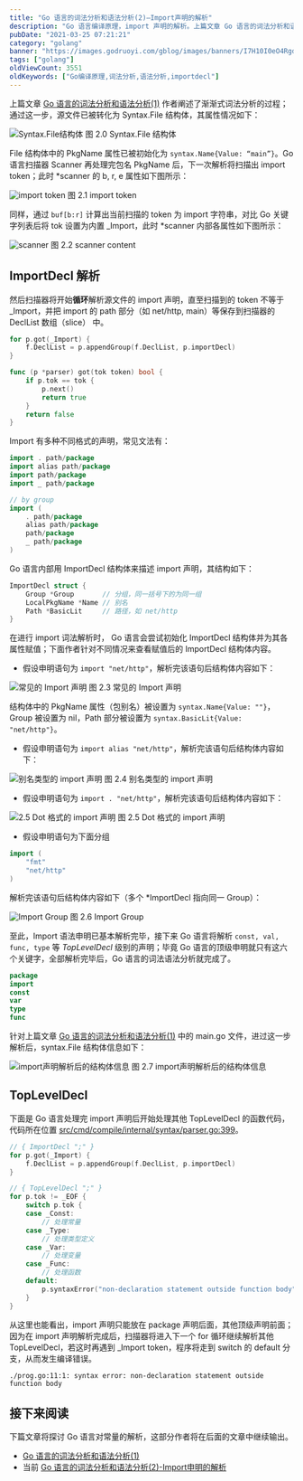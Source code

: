 ```yaml
---
title: "Go 语言的词法分析和语法分析(2)—Import声明的解析"
description: "Go 语言编译原理，import 声明的解析。上篇文章 Go 语言的词法分析和语法分析(1)作者阐述了渐渐式词法分析的过程；通过这一步，源文件已被转化为 Syntax.File 结构体，其属性情况如下"
pubDate: "2021-03-25 07:21:21"
category: "golang"
banner: "https://images.godruoyi.com/gblog/images/banners/I7H10I0eO4RgdzKxVQx9SfkEUkngcUNbRtZOW78y.avif"
tags: ["golang"]
oldViewCount: 3551
oldKeywords: ["Go编译原理,词法分析,语法分析,importdecl"]
---
```


上篇文章 [Go 语言的词法分析和语法分析(1)](https://godruoyi.com/posts/golang-lexer-and-parser-1) 作者阐述了渐渐式词法分析的过程；通过这一步，源文件已被转化为 Syntax.File 结构体，其属性情况如下：

![Syntax.File结构体](https://images.godruoyi.com/posts/202103/25/2L6DRYf2lNnwVD56raqPKuxhmQQSbNQcAG2pxV5Z.png)
图 2.0 Syntax.File 结构体

File 结构体中的 PkgName 属性已被初始化为 `syntax.Name{Value: “main”}`。Go 语言扫描器 Scanner 再处理完包名 PkgName 后，下一次解析将扫描出 import token；此时 *scanner 的 b, r, e 属性如下图所示：

![import token](https://images.godruoyi.com/posts/202103/25/ng8JzjoPKR3nwKPJNGm1om0tbJDVneoF0YKTDap7.png)
图 2.1 import token

同样，通过 `buf[b:r]` 计算出当前扫描的 token 为 import 字符串，对比 Go 关键字列表后将 tok 设置为内置 _Import，此时 *scanner 内部各属性如下图所示：

![scanner](https://images.godruoyi.com/posts/202103/25/NiW0twBvLRF33mamaWisA5gTqDlDPNg7xOF0AieP.png)
图 2.2 scanner content

## ImportDecl 解析

然后扫描器将开始**循环**解析源文件的 import 声明，直至扫描到的 token 不等于 _Import，并把 import 的 path 部分（如 net/http, main）等保存到扫描器的 DeclList 数组（slice） 中。

```go
for p.got(_Import) {
    f.DeclList = p.appendGroup(f.DeclList, p.importDecl)
}

func (p *parser) got(tok token) bool {
    if p.tok == tok {
        p.next()
        return true
    }
    return false
}
```

Import 有多种不同格式的声明，常见文法有：

```go
import . path/package
import alias path/package
import path/package
import _ path/package

// by group
import (
    . path/package
    alias path/package
    path/package
    _ path/package
)
```

Go 语言内部用 ImportDecl 结构体来描述 import 声明，其结构如下：

```go
ImportDecl struct {
    Group *Group       // 分组，同一括号下的为同一组
    LocalPkgName *Name // 别名
    Path *BasicLit     // 路径，如 net/http
}
```

在进行 import 词法解析时， Go 语言会尝试初始化 ImportDecl 结构体并为其各属性赋值；下面作者针对不同情况来查看赋值后的 ImportDecl 结构体内容。

* 假设申明语句为 `import "net/http"`，解析完该语句后结构体内容如下：

![常见的 Import 声明](https://images.godruoyi.com/posts/202103/25/CyBYhPqOD869kZdRrtOjTzPI27jXg6yZFVdwQcYM.png)
图 2.3 常见的 Import 声明

结构体中的 PkgName 属性（包别名）被设置为 `syntax.Name{Value: ""}`，Group 被设置为 nil，Path 部分被设置为 `syntax.BasicLit{Value: "net/http"}`。

* 假设申明语句为 `import alias "net/http"`，解析完该语句后结构体内容如下：

![别名类型的 import 声明](https://images.godruoyi.com/posts/202103/25/LSbM30j1EG4nXkM088bc95eUmidja8pmc5n8TTCi.png)
图 2.4 别名类型的 import 声明

* 假设申明语句为 `import . "net/http"`，解析完该语句后结构体内容如下：

![2.5 Dot 格式的 import 声明](https://images.godruoyi.com/posts/202103/25/tXHDTQgVjY3v2qxlCBaIGGEHfC4KtmZJIdNPzPza.png)
图 2.5 Dot 格式的 import 声明

* 假设申明语句为下面分组

```go
import (
    "fmt"
    "net/http"
)
```

解析完该语句后结构体内容如下（多个 *ImportDecl 指向同一 Group）：

![Import Group](https://images.godruoyi.com/posts/202103/25/kp1L9KvydguJVSozmYru3wRJtG1ajcxpkYBdmEK3.png)
图 2.6 Import Group

至此，Import 语法申明已基本解析完毕，接下来 Go 语言将解析 `const, val, func, type` 等 *TopLevelDecl* 级别的声明；毕竟 Go 语言的顶级申明就只有这六个关键字，全部解析完毕后，Go 语言的词法语法分析就完成了。

```go
package
import
const
var
type
func
```

针对上篇文章 [Go 语言的词法分析和语法分析(1)](https://godruoyi.com/posts/golang-lexer-and-parser-1) 中的 main.go 文件，进过这一步解析后，syntax.File 结构体信息如下：

![import声明解析后的结构体信息](https://images.godruoyi.com/posts/202103/25/CdljsZGp8Pt7tO9Y2MtsKqs7TNynhl5nBit8fGnd.png)
图 2.7 import声明解析后的结构体信息

## TopLevelDecl

下面是 Go 语言处理完 import 声明后开始处理其他 TopLevelDecl 的函数代码，代码所在位置 [src/cmd/compile/internal/syntax/parser.go:399](https://github.com/golang/go/blob/master/src/cmd/compile/internal/syntax/parser.go#L399)。

```go
// { ImportDecl ";" }
for p.got(_Import) {
    f.DeclList = p.appendGroup(f.DeclList, p.importDecl)
}

// { TopLevelDecl ";" }
for p.tok != _EOF {
    switch p.tok {
    case _Const:
        // 处理常量
    case _Type:
        // 处理类型定义
    case _Var:
        // 处理变量
    case _Func:
        // 处理函数
    default:
        p.syntaxError("non-declaration statement outside function body")
    }
}
```

从这里也能看出，import 声明只能放在 package 声明后面，其他顶级声明前面；因为在 import 声明解析完成后，扫描器将进入下一个 for 循环继续解析其他 TopLevelDecl，若这时再遇到 _Import token，程序将走到 switch 的 default 分支，从而发生编译错误。

```
./prog.go:11:1: syntax error: non-declaration statement outside function body
```

## 接下来阅读

下篇文章将探讨 Go 语言对常量的解析，这部分作者将在后面的文章中继续输出。

* [Go 语言的词法分析和语法分析(1)](https://godruoyi.com/posts/golang-lexer-and-parser-1)
* 当前 [Go 语言的词法分析和语法分析(2)-Import申明的解析](https://godruoyi.com/posts/go-lexical-analysis-and-syntax-analysis-2-parsing-of-import-declarations)
